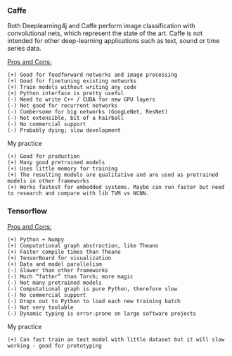 ### Caffe

  Both Deeplearning4j and Caffe perform image classification with convolutional nets, which represent the state of the art.
  Caffe is not intended for other deep-learning applications such as text, sound or time series data.
  
  [ Pros and Cons:](https://skymind.ai/wiki/comparison-frameworks-dl4j-tensorflow-pytorch)

    (+) Good for feedforward networks and image processing
    (+) Good for finetuning existing networks
    (+) Train models without writing any code
    (+) Python interface is pretty useful
    (-) Need to write C++ / CUDA for new GPU layers
    (-) Not good for recurrent networks
    (-) Cumbersome for big networks (GoogLeNet, ResNet)
    (-) Not extensible, bit of a hairball
    (-) No commercial support
    (-) Probably dying; slow development
    
  My practice
  
    (+) Good for production
    (+) Many good pretrained models
    (+) Uses little memory for training
    (+) The resulting models are qualitative and are used as pretrained models in other frameworks
    (+) Works fastest for embedded systems. Maybe can run faster but need to research and compare with lib TVM vs NCNN.
    
    

### Tensorflow

  [ Pros and Cons:](https://skymind.ai/wiki/comparison-frameworks-dl4j-tensorflow-pytorch)

    (+) Python + Numpy
    (+) Computational graph abstraction, like Theano
    (+) Faster compile times than Theano
    (+) TensorBoard for visualization
    (+) Data and model parallelism
    (-) Slower than other frameworks
    (-) Much “fatter” than Torch; more magic
    (-) Not many pretrained models
    (-) Computational graph is pure Python, therefore slow
    (-) No commercial support
    (-) Drops out to Python to load each new training batch
    (-) Not very toolable
    (-) Dynamic typing is error-prone on large software projects
    
   My practice
   
    (+) Can fast train an test model with little dataset but it will slow working - good for prototyping

